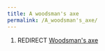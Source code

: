 ```yaml
---
title: A woodsman's axe
permalink: /A_woodsman's_axe/
---
```


1.  REDIRECT [Woodsman's axe](Woodsman's_axe "wikilink")